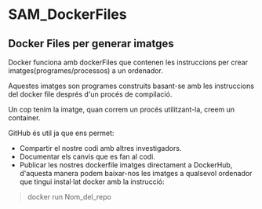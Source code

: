 # SAM_DockerFiles

## Docker Files per generar imatges

Docker funciona amb dockerFiles que contenen les instruccions per crear imatges(programes/processos) a un ordenador. 

Aquestes imatges son programes construits basant-se amb les instruccions del docker file després d'un procés de compilació.

Un cop tenim la imatge, quan correm un procés utilitzant-la, creem un container.

GitHub és util ja que ens permet:

* Compartir el nostre codi amb altres investigadors.
* Documentar els canvis que es fan al codi.
* Publicar les nostres dockerfile imatges directament a DockerHub, d'aquesta manera podem baixar-nos les imatges a qualsevol ordenador que tingui instal·lat docker amb la instrucció:

>docker run Nom_del_repo

